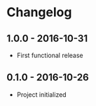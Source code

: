 # Changelog

## 1.0.0 - 2016-10-31

- First functional release

## 0.1.0 - 2016-10-26

- Project initialized
